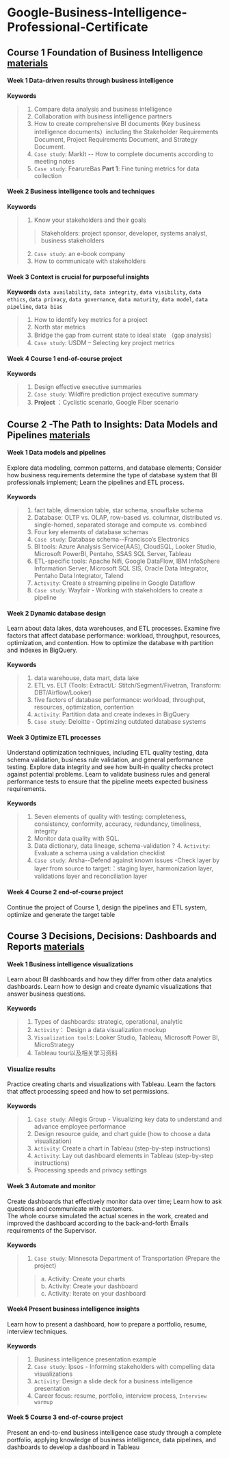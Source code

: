 # Google-Business-Intelligence-Professional-Certificate
## Course 1 Foundation of Business Intelligence [materials](https://github.com/cc59chong/Google-Business-Intelligence-Professional-Certificate/tree/main/Course%201-Foundations%20of%20Business%20Intelligence)
#### Week 1 Data-driven results through business intelligence
**Keywords**
> 1.	Compare data analysis and business intelligence
> 2.	Collaboration with business intelligence partners
> 3.	How to create comprehensive BI documents (Key business intelligence documents）including the Stakeholder Requirements Document, Project Requirements Document, and Strategy Document.
> 4.  `Case study`: MarkIt -- How to complete documents according to meeting notes
> 5.  `Case study`: FearureBas **Part 1**: Fine tuning metrics for data collection
#### Week 2 Business intelligence tools and techniques
**Keywords**
> 1.  Know your stakeholders and their goals
>> Stakeholders: project sponsor, developer, systems analyst, business stakeholders
> 2. `Case study`: an e-book company
> 3.	How to communicate with stakeholders
#### Week 3 Context is crucial for purposeful insights
**Keywords**
`data availability`, `data integrity`, `data visibility`, `data ethics`, `data privacy`, `data governance`, `data maturity`, `data model`, `data pipeline`, `data bias` <br>
> 1.	How to identify key metrics for a project
> 2.	North star metrics
> 3.	Bridge the gap from current state to ideal state （gap analysis）
> 4.	`Case study`: USDM – Selecting key project metrics
#### Week 4 Course 1 end-of-course project
**Keywords**
> 1.	Design effective executive summaries
> 2.  `Case study`: Wildfire prediction project executive summary
> 3.	**Project** ：Cyclistic scenario, Google Fiber scenario
## Course 2 -The Path to Insights: Data Models and Pipelines [materials](https://github.com/cc59chong/Google-Business-Intelligence-Professional-Certificate/tree/main/Course%202-The%20Path%20to%20Insights%20Data%20Models%20and%20Pipelines)
#### Week 1 Data models and pipelines
Explore data modeling, common patterns, and database elements; Consider how business requirements determine the type of database system that BI professionals implement; Learn the pipelines and ETL process.<br><br>
**Keywords**
> 1.	fact table, dimension table, star schema, snowflake schema
> 2.	Database: OLTP vs. OLAP, row-based vs. columnar, distributed vs. single-homed, separated storage and compute vs. combined
> 3.	Four key elements of database schemas
> 4.	`Case study`: Database schema--Francisco’s Electronics
> 5.	BI tools: Azure Analysis Service(AAS), CloudSQL, Looker Studio, Microsoft PowerBI, Pentaho, SSAS SQL Server, Tableau
> 6.	ETL-specific tools: Apache Nifi, Google DataFlow, IBM InfoSphere Information Server, Microsoft SQL SIS, Oracle Data Integrator, Pentaho Data Integrator, Talend
> 7.  `Activity`: Create a streaming pipeline in Google Dataflow
> 8.	`Case study`: Wayfair - Working with stakeholders to create a pipeline
#### Week 2 Dynamic database design
Learn about data lakes, data warehouses, and ETL processes. Examine five factors that affect database performance: workload, throughput, resources, optimization, and contention. How to optimize the database with partition and indexes in BigQuery.<br><br>
**Keywords**
> 1.  data warehouse, data mart, data lake
> 2.	ETL vs. ELT (Tools: Extract/L: Stitch/Segment/Fivetran, Transform: DBT/Airflow/Looker) 
> 3.	five factors of database performance: workload, throughput, resources, optimization, contention
> 4.	`Activity`: Partition data and create indexes in BigQuery
> 5.	`Case study`: Deloitte - Optimizing outdated database systems
#### Week 3 Optimize ETL processes
Understand optimization techniques, including ETL quality testing, data schema validation, business rule validation, and general performance testing. Explore data integrity and see how built-in quality checks protect against potential problems. Learn to validate business rules and general performance tests to ensure that the pipeline meets expected business requirements.<br><br>
**Keywords**
> 1.	Seven elements of quality with testing: completeness, consistency, conformity, accuracy, redundancy, timeliness, integrity
> 2.	Monitor data quality with SQL.
> 3.	Data dictionary, data lineage, schema-validation
? 4.	`Activity`: Evaluate a schema using a validation checklist 
> 5.	`Case study`: Arsha--Defend against known issues -Check layer by layer from source to target:：staging layer, harmonization layer, validations layer and reconciliation layer
#### Week 4 Course 2 end-of-course project
Continue the project of Course 1, design the pipelines and ETL system, optimize and generate the target table
## Course 3 Decisions, Decisions: Dashboards and Reports [materials](https://github.com/cc59chong/Google-Business-Intelligence-Professional-Certificate/tree/main/Course%203-Decisions%2C%20Decisions%20Dashboards%20and%20Reports)
#### Week 1 Business intelligence visualizations 
Learn about BI dashboards and how they differ from other data analytics dashboards. Learn how to design and create dynamic visualizations that answer business questions.<br><br>
**Keywords**
> 1.	Types of dashboards: strategic, operational, analytic
> 2.	`Activity`： Design a data visualization mockup 
> 3.	`Visualization tool`s: Looker Studio, Tableau, Microsoft Power BI, MicroStrategy
> 4.	Tableau tour以及相关学习资料
#### Visualize results
Practice creating charts and visualizations with Tableau. Learn the factors that affect processing speed and how to set permissions.<br><br>
**Keywords**
> 1.	`Case study`: Allegis Group - Visualizing key data to understand and advance employee performance
> 2.	Design resource guide, and chart guide (how to choose a data visualization)
> 3.	`Activity`: Create a chart in Tableau (step-by-step instructions)
> 4.	`Activity`: Lay out dashboard elements in Tableau (step-by-step instructions)
> 5.	Processing speeds and privacy settings
#### Week 3 Automate and monitor
Create dashboards that effectively monitor data over time; Learn how to ask questions and communicate with customers.<br>
The whole course simulated the actual scenes in the work, created and improved the dashboard according to the back-and-forth Emails requirements of the Supervisor.<br><br>
**Keywords**
> 1.	`Case study`: Minnesota Department of Transportation (Prepare the project)
>> a.	Activity: Create your charts <br>
>> b.	Activity: Create your dashboard <br>
>> c.	Activity: Iterate on your dashboard <br>
#### Week4 Present business intelligence insights
Learn how to present a dashboard, how to prepare a portfolio, resume, interview techniques.<br><br>
**Keywords**
> 1.	Business intelligence presentation example
> 2.	`Case study`: Ipsos - Informing stakeholders with compelling data visualizations
> 3.	`Activity`: Design a slide deck for a business intelligence presentation
> 4.	Career focus: resume, portfolio, interview process, `Interview warmup`
#### Week 5 Course 3 end-of-course project
Present an end-to-end business intelligence case study through a complete portfolio, applying knowledge of business intelligence, data pipelines, and dashboards to develop a dashboard in Tableau

